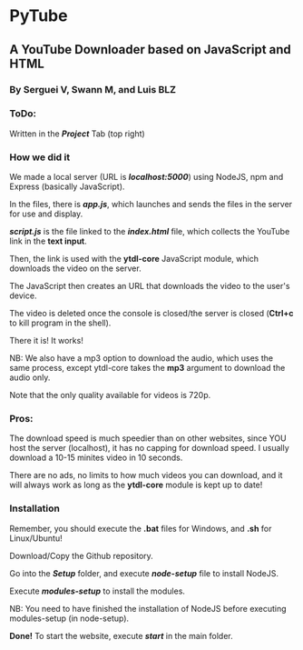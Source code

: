 # PyTube

## A YouTube Downloader based on JavaScript and HTML

### By Serguei V, Swann M, and Luis BLZ

### ToDo:

Written in the ***Project*** Tab (top right)

### How we did it

We made a local server (URL is ***localhost:5000***) using NodeJS, npm and Express (basically JavaScript).

In the files, there is ***app.js***, which launches and sends the files in the server for use and display.

***script.js*** is the file linked to the ***index.html*** file, which collects the YouTube link in the **text input**. 

Then, the link is used with the **ytdl-core** JavaScript module, which downloads the video on the server.

The JavaScript then creates an URL that downloads the video to the user's device.

The video is deleted once the console is closed/the server is closed (**Ctrl+c** to kill program in the shell).

There it is! It works! 

NB: We also have a mp3 option to download the audio, which uses the same process, except ytdl-core takes the **mp3** argument to download the audio only.

Note that the only quality available for videos is 720p.

### Pros:

The download speed is much speedier than on other websites, since YOU host the server (localhost), it has no capping for download speed. I usually download a 10-15 minites video in 10 seconds.

There are no ads, no limits to how much videos you can download, and it will always work as long as the **ytdl-core** module is kept up to date!

### Installation

Remember, you should execute the **.bat** files for Windows, and **.sh** for Linux/Ubuntu!

Download/Copy the Github repository.

Go into the ***Setup*** folder, and execute ***node-setup*** file to install NodeJS.

Execute ***modules-setup*** to install the modules. 

NB: You need to have finished the installation of NodeJS before executing modules-setup (in node-setup).

**Done!** To start the website, execute ***start*** in the main folder.
